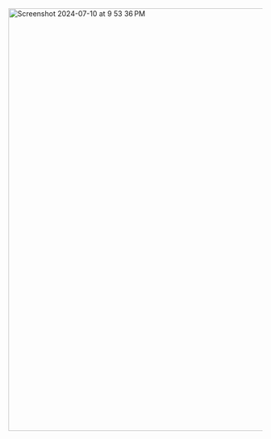 <img width="838" alt="Screenshot 2024-07-10 at 9 53 36 PM" src="https://github.com/pchetry2/Retail_Price_Optimization/assets/168946426/1008279a-6ed9-4481-a91e-c3848bd33c08">


